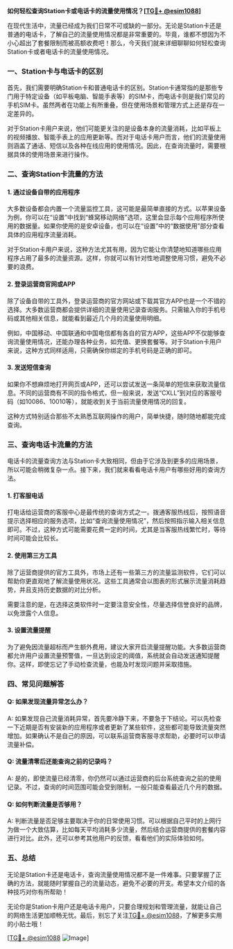 **如何轻松查询Station卡或电话卡的流量使用情况？[[TG💪+ @esim1088](https://t.me/s/esim1088)]**

在现代生活中，流量已经成为我们日常不可或缺的一部分。无论是Station卡还是普通的电话卡，了解自己的流量使用情况都是非常重要的。毕竟，谁都不想因为不小心超出了套餐限制而被高额收费吧！那么，今天我们就来详细聊聊如何轻松查询Station卡或者电话卡的流量使用情况。

### 一、Station卡与电话卡的区别

首先，我们需要明确Station卡和普通电话卡的区别。Station卡通常指的是那些专门用于特定设备（如平板电脑、智能手表等）的SIM卡，而电话卡则是我们常见的手机SIM卡。虽然两者在功能上有所重叠，但在使用场景和管理方式上还是存在一定差异的。

对于Station卡用户来说，他们可能更关注的是设备本身的流量消耗，比如平板上的视频播放、智能手表上的应用更新等。而对于电话卡用户而言，他们的流量使用则涵盖了通话、短信以及各种在线应用的使用情况。因此，在查询流量时，需要根据具体的使用场景来进行操作。

### 二、查询Station卡流量的方法

#### 1. 通过设备自带的应用程序

大多数设备都会内置一个流量监控工具，这可能是最简单直接的方式。以苹果设备为例，你可以在“设置”中找到“蜂窝移动网络”选项，这里会显示每个应用程序所使用的数据量。如果你使用的是安卓设备，也可以在“设置”中的“数据使用”部分查看具体的应用程序流量消耗。

对于Station卡用户来说，这种方法尤其有用，因为它能让你清楚地知道哪些应用程序占用了最多的流量资源。这样，你就可以有针对性地调整使用习惯，避免不必要的浪费。

#### 2. 登录运营商官网或APP

除了设备自带的工具外，登录运营商的官方网站或下载其官方APP也是一个不错的选择。大多数运营商都会提供详细的流量使用记录查询服务。只需输入你的手机号码或其他相关信息，就能看到最近几个月的流量使用明细。

例如，中国移动、中国联通和中国电信都有各自的官方APP，这些APP不仅能够查询流量使用情况，还能办理各种业务，如充值、更换套餐等。对于Station卡用户来说，这种方式同样适用，只需确保你绑定的手机号码是正确的即可。

#### 3. 发送短信查询

如果你不想麻烦地打开网页或APP，还可以尝试发送一条简单的短信来获取流量信息。不同的运营商有不同的指令格式，但一般来说，发送“CXLL”到对应的客服号码（如10086、10010等），就能收到关于当前流量使用情况的回复。

这种方式特别适合那些不太熟悉互联网操作的用户，简单快捷，随时随地都能完成查询。

### 三、查询电话卡流量的方法

电话卡的流量查询方法与Station卡大致相同，但由于它涉及到更多的应用场景，所以可能会稍微复杂一点。接下来，我们就来看看电话卡用户有哪些好用的查询方法。

#### 1. 打客服电话

打电话给运营商的客服中心是最传统的查询方式之一。拨通客服热线后，按照语音提示选择相应的服务选项，比如“查询流量使用情况”，然后按照指示输入相关信息即可。不过，这种方式可能需要花费一定的时间，尤其是当客服热线繁忙时，等待时间可能会比较长。

#### 2. 使用第三方工具

除了运营商提供的官方工具外，市场上还有一些第三方的流量监测软件，它们可以帮助你更直观地了解流量使用状况。这些工具通常会以图表的形式展示流量消耗趋势，并且支持历史数据的对比分析。

需要注意的是，在选择这类软件时一定要注意安全性，尽量选择信誉良好的品牌，以免泄露个人信息。

#### 3. 设置流量提醒

为了避免因流量超标而产生额外费用，建议大家开启流量提醒功能。大多数运营商都允许用户设置流量预警值，一旦达到设定的阈值，系统就会自动发送通知提醒你。这样，即使忘记了手动检查流量，也能及时发现问题并采取措施。

### 四、常见问题解答

#### Q: 如果发现流量异常怎么办？

A: 如果发现自己流量消耗异常，首先要冷静下来，不要急于下结论。可以先检查一下近期是否有安装新的应用程序或者更新了某些软件，这些都可能导致流量突然增加。如果确认不是自己的原因，可以联系运营商客服寻求帮助，必要时可以申请流量补偿。

#### Q: 流量清零后还能查询之前的记录吗？

A: 是的，即使流量已经清零，你仍然可以通过运营商的后台系统查询之前的使用记录。不过，查询的时间范围可能会受到限制，一般只能查看最近几个月的数据。

#### Q: 如何判断流量是否够用？

A: 判断流量是否足够主要取决于你的日常使用习惯。可以根据自己平时的上网行为做一个大致估算，比如每天平均消耗多少流量，然后结合运营商提供的套餐内容进行对比。此外，还可以参考其他用户的反馈，看看他们的实际体验如何。

### 五、总结

无论是Station卡还是电话卡，查询流量使用情况都不是一件难事。只要掌握了正确的方法，就能随时掌握自己的流量动态，避免不必要的开支。希望本文介绍的各种技巧对你有所帮助！

无论你是Station卡用户还是电话卡用户，只要合理规划和管理流量，就能让自己的网络生活更加顺畅无忧。最后，别忘了关注[TG💪+ @esim1088](https://t.me/s/esim1088)，了解更多实用的小贴士哦！

[[TG💪+ @esim1088](https://t.me/s/esim1088) ![Image](https://i.postimg.cc/4NQfJmqS/Snipaste-2025-05-13-00-14-12.png)]